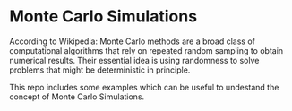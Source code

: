 
# Monte Carlo Simulations
According to Wikipedia: Monte Carlo methods are a broad class of computational algorithms that rely on repeated random sampling to obtain numerical results. Their essential idea is using randomness to solve problems that might be deterministic in principle.

This repo includes some examples which can be useful to undestand the concept of Monte Carlo Simulations.
